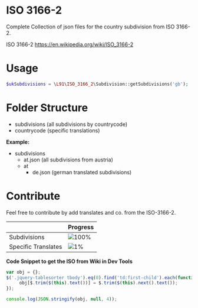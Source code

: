 # ISO 3166-2

Complete Collection of json files for the country subdivision from ISO 3166-2.

ISO 3166-2 https://en.wikipedia.org/wiki/ISO_3166-2

# Usage

``` php
$ukSubdivisions = \L91\ISO_3166_2\Subdivision::getSubdivisions('gb');
```

# Folder Structure

 - subdivisions (all subdivisions by countrycode)
  - countrycode (specific translations)
 
**Example:**

 - subdivisions
   - at.json (all subdivisions from austria)
   - at 
     - de.json (german translated subdivisions)
  

# Contribute

Feel free to contribute by add translates and co. from the ISO-3166-2.

|                     | Progress                                 |
|---------------------|------------------------------------------|
| Subdivisions        | ![100%](http://progressed.io/bar/100)    |
| Specific Translates | ![1%](http://progressed.io/bar/1)        |

**Code Snippet to get the ISO from Wiki in Dev Tools**

``` js
var obj = {};
$('.jquery-tablesorter tbody').eq(0).find('td:first-child').each(function() {
     obj[$.trim($(this).text())] = $.trim($(this).next().text());
});

console.log(JSON.stringify(obj, null, 4));
```
